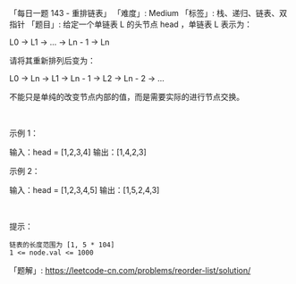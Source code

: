「每日一题 143 - 重排链表」
「难度」: Medium
「标签」: 栈、递归、链表、双指针
「题目」: 给定一个单链表 L 的头节点 head ，单链表 L 表示为：

L0 → L1 → … → Ln - 1 → Ln


请将其重新排列后变为：

L0 → Ln → L1 → Ln - 1 → L2 → Ln - 2 → …

不能只是单纯的改变节点内部的值，而是需要实际的进行节点交换。

 

示例 1：



输入：head = [1,2,3,4]
输出：[1,4,2,3]

示例 2：



输入：head = [1,2,3,4,5]
输出：[1,5,2,4,3]

 

提示：


	链表的长度范围为 [1, 5 * 104]
	1 <= node.val <= 1000



「题解」: https://leetcode-cn.com/problems/reorder-list/solution/